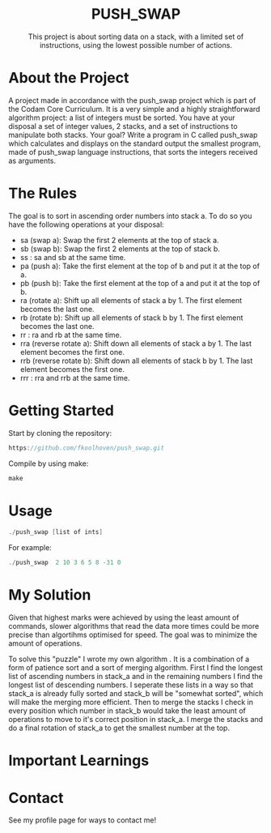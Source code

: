 <div align="center">

  <h1>PUSH_SWAP</h1>
  
  <p>
    This project is about sorting data on a stack, with a limited set of instructions, using the lowest possible number of actions.
  </p>
</div>
  

# About the Project

A project made in accordance with the push_swap project which is part of the Codam Core Curriculum. It is a very simple and a highly straightforward algorithm project: a list of integers must be sorted. You have at your disposal a set of integer values, 2 stacks, and a set of instructions
to manipulate both stacks. Your goal? Write a program in C called push_swap which calculates and displays
on the standard output the smallest program, made of push_swap language instructions, that sorts the integers received as arguments.

# The Rules

The goal is to sort in ascending order numbers into stack a. To do so you have the following operations at your disposal:
- sa (swap a): Swap the first 2 elements at the top of stack a.
- sb (swap b): Swap the first 2 elements at the top of stack b.
- ss : sa and sb at the same time.
- pa (push a): Take the first element at the top of b and put it at the top of a.
- pb (push b): Take the first element at the top of a and put it at the top of b.
- ra (rotate a): Shift up all elements of stack a by 1. The first element becomes the last one.
- rb (rotate b): Shift up all elements of stack b by 1. The first element becomes the last one.
- rr : ra and rb at the same time.
- rra (reverse rotate a): Shift down all elements of stack a by 1. The last element becomes the first one.
- rrb (reverse rotate b): Shift down all elements of stack b by 1. The last element becomes the first one.
- rrr : rra and rrb at the same time.

# Getting Started

Start by cloning the repository:
```c
https://github.com/fkoolhoven/push_swap.git
```

Compile by using make:
```c
make
```

# Usage

```c
./push_swap [list of ints]
```
For example:
```c
./push_swap  2 10 3 6 5 8 -31 0
```

# My Solution
Given that highest marks were achieved by using the least amount of commands, slower algorithms that read the data more times could be more precise than algortihms optimised for speed. The goal was to minimize the amount of operations.

To solve this "puzzle" I wrote my own algorithm . It is a combination of a form of patience sort and a sort of merging algorithm. First I find the longest list of ascending numbers in stack_a and in the remaining numbers I find the longest list of descending numbers. I seperate these lists in a way so that stack_a is already fully sorted and stack_b will be "somewhat sorted", which will make the merging more efficient. Then to merge the stacks I check in every position which number in stack_b would take the least amount of operations to move to it's correct position in stack_a. I merge the stacks and do a final rotation of stack_a to get the smallest number at the top.


# Important Learnings

# Contact

See my profile page for ways to contact me!
